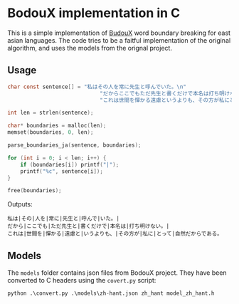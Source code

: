 BodouX implementation in C
===

This is a simple implementation of [BudouX](https://google.github.io/budoux/) word boundary breaking for east asian languages.
The code tries to be a faitful implementation of the original algorithm, and uses the models from the orignal project.

Usage
--

```C
char const sentence[] = "私はその人を常に先生と呼んでいた。\n"
                             "だからここでもただ先生と書くだけで本名は打ち明けない。\n"
                             "これは世間を憚かる遠慮というよりも、その方が私にとって自然だからである。";

int len = strlen(sentence);

char* boundaries = malloc(len);
memset(boundaries, 0, len);

parse_boundaries_ja(sentence, boundaries);

for (int i = 0; i < len; i++) {
    if (boundaries[i]) printf("|");
    printf("%c", sentence[i]);
}

free(boundaries);
```
Outputs:
```
私は|その|人を|常に|先生と|呼んで|いた。|
だから|ここでも|ただ先生と|書くだけで|本名は|打ち明けない。|
これは|世間を|憚かる|遠慮と|いうよりも、|その方が|私に|とって|自然だからである。
```

Models
--
The `models` folder contains json files from BodouX project. They have been converted to C headers using the `covert.py` script:
```python
python .\convert.py .\models\zh-hant.json zh_hant model_zh_hant.h
```
